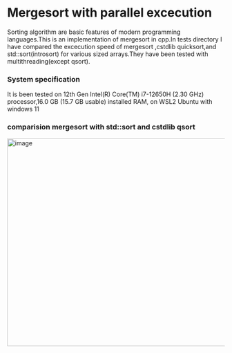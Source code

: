 
# Mergesort with parallel excecution

Sorting algorithm are basic features of modern programming languages.This is an implementation of mergesort in cpp.In tests directory I have compared the excecution speed of mergesort ,cstdlib quicksort,and std::sort(introsort) for various sized arrays.They have been tested with multithreading(except qsort).

### System specification

It is been tested on 12th Gen Intel(R) Core(TM) i7-12650H (2.30 GHz) processor,16.0 GB (15.7 GB usable) installed RAM, on WSL2 Ubuntu with windows 11 

### comparision mergesort with std::sort and cstdlib qsort

<img width="640" height="480" alt="image" src="https://github.com/user-attachments/assets/0f868d8c-d794-416c-8d17-2dc58f8b5340" />

